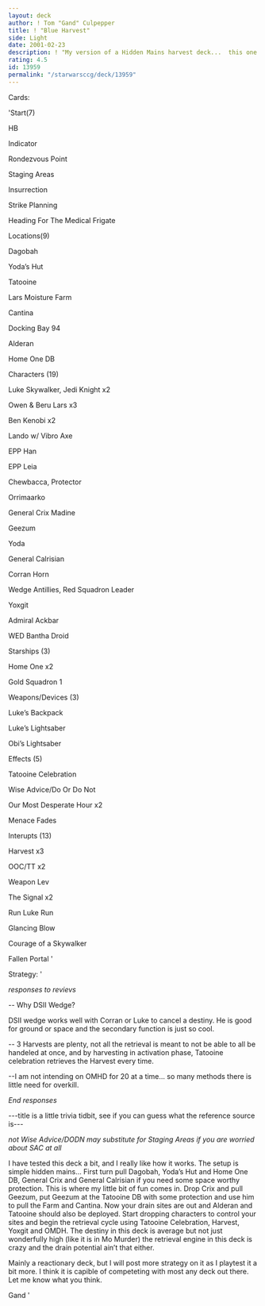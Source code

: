 ```yaml
---
layout: deck
author: ! Tom "Gand" Culpepper
title: ! "Blue Harvest"
side: Light
date: 2001-02-23
description: ! "My version of a Hidden Mains harvest deck...  this one is just packed."
rating: 4.5
id: 13959
permalink: "/starwarsccg/deck/13959"
---
```

Cards: 

'Start(7)

HB

Indicator

Rondezvous Point

Staging Areas

Insurrection

Strike Planning

Heading For The Medical Frigate


Locations(9)

Dagobah

Yoda’s Hut

Tatooine

Lars Moisture Farm

Cantina

Docking Bay 94

Alderan

Home One DB


Characters (19)

Luke Skywalker, Jedi Knight x2

Owen & Beru Lars x3

Ben Kenobi x2

Lando w/ Vibro Axe 

EPP Han 

EPP Leia 

Chewbacca, Protector

Orrimaarko

General Crix Madine

Geezum

Yoda

General Calrisian

Corran Horn

Wedge Antillies, Red Squadron Leader

Yoxgit

Admiral Ackbar

WED Bantha Droid


Starships (3)

Home One x2

Gold Squadron 1


Weapons/Devices (3)

Luke’s Backpack

Luke’s Lightsaber

Obi’s Lightsaber


Effects (5)

Tatooine Celebration

Wise Advice/Do Or Do Not

Our Most Desperate Hour x2

Menace Fades


Interupts (13)

Harvest x3

OOC/TT x2

Weapon Lev 

The Signal x2 

Run Luke Run

Glancing Blow

Courage of a Skywalker

Fallen Portal '

Strategy: '

*responses to revievs*

-- Why DSII Wedge?

DSII wedge works well with Corran or Luke to cancel a destiny.  He is good for ground or space and the secondary function is just so cool.


-- 3 Harvests are plenty, not all the retrieval is meant to not be able to all be handeled at once, and by harvesting in activation phase, Tatooine celebration retrieves the Harvest every time.


--I am not intending on OMHD for 20 at a time...  so many methods there is little need for overkill.


*End responses*


---title is a little trivia tidbit, see if you can guess what the reference source is---



*not Wise Advice/DODN may substitute for Staging Areas if you are worried about SAC at all*


I have tested this deck a bit, and I really like how it works.  The setup is simple hidden mains...  First turn pull Dagobah, Yoda’s Hut and Home One DB, General Crix and General Calrisian if you need some space worthy protection.  This is where my little bit of fun comes in.  Drop Crix and pull Geezum, put Geezum at the Tatooine DB with some protection and use him to pull the Farm and Cantina.  Now your drain sites are out and Alderan and Tatooine should also be deployed.  Start dropping characters to control your sites and begin the retrieval cycle using Tatooine Celebration, Harvest, Yoxgit and OMDH.  The destiny in this deck is average but not just wonderfully high (like it is in Mo Murder) the retrieval engine in this deck is crazy and the drain potential ain’t that either.


Mainly a reactionary deck, but I will post more strategy on it as I playtest it a bit more.  I think it is capible of competeting with most any deck out there.  Let me know what you think.


Gand   '
